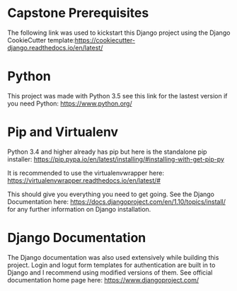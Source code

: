 # Capstone Prerequisites

The following link was used to kickstart this Django project using the Django CookieCutter template:https://cookiecutter-django.readthedocs.io/en/latest/
  
# Python
This project was made with Python 3.5 see this link for the lastest version if you need Python:
https://www.python.org/

# Pip and Virtualenv
Python 3.4 and higher already has pip but here is the standalone pip installer:
https://pip.pypa.io/en/latest/installing/#installing-with-get-pip-py

It is recommended to use the virtualenvwrapper here:
https://virtualenvwrapper.readthedocs.io/en/latest/#

This should give you everything you need to get going. See the Django Documentation here:
https://docs.djangoproject.com/en/1.10/topics/install/
for any further information on Django installation.

# Django Documentation
The Django documentation was also used extensively while building this project. Login and logut form templates for authentication are built in to Django and I recommend using modified versions of them. See official documentation home page here:
https://www.djangoproject.com/
